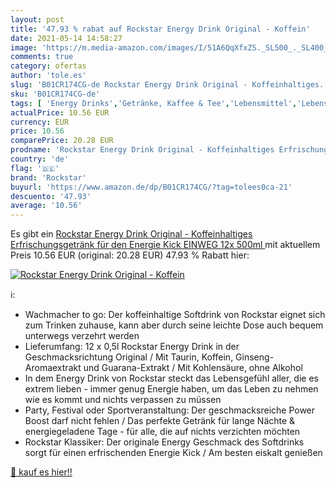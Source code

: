```yaml
---
layout: post
title: '47.93 % rabat auf Rockstar Energy Drink Original - Koffein'
date: 2021-05-14 14:58:27
image: 'https://m.media-amazon.com/images/I/51A6QqXfxZS._SL500_._SL400_.jpg'
comments: true
category: ofertas
author: 'tole.es'
slug: 'B01CR174CG-de Rockstar Energy Drink Original - Koffeinhaltiges...'
sku: 'B01CR174CG-de'
tags: [ 'Energy Drinks','Getränke, Kaffee & Tee','Lebensmittel','Lebensmittel & Getränke','rockstar', ]
actualPrice: 10.56 EUR
currency: EUR
price: 10.56
comparePrice: 20.28 EUR
prodname: 'Rockstar Energy Drink Original - Koffeinhaltiges Erfrischungsgetränk für den Energie Kick  EINWEG  12x 500ml '
country: 'de'
flag: '🇩🇪'
brand: 'Rockstar'
buyurl: 'https://www.amazon.de/dp/B01CR174CG/?tag=tolees0ca-21'
descuento: '47.93'
average: '10.56'
---
```


Es gibt ein [Rockstar Energy Drink Original - Koffeinhaltiges Erfrischungsgetränk für den Energie Kick  EINWEG  12x 500ml ](https://www.amazon.de/dp/B01CR174CG/?tag=tolees0ca-21) mit aktuellem Preis 10.56 EUR (original: 20.28 EUR) 47.93 % Rabatt hier:

[![Rockstar Energy Drink Original - Koffein](https://m.media-amazon.com/images/I/51A6QqXfxZS._SL500_._SL400_.jpg)](https://www.amazon.de/dp/B01CR174CG/?tag=tolees0ca-21)

ℹ️:

- Wachmacher to go: Der koffeinhaltige Softdrink von Rockstar eignet sich zum Trinken zuhause, kann aber durch seine leichte Dose auch bequem unterwegs verzehrt werden
- Lieferumfang: 12 x 0,5l Rockstar Energy Drink in der Geschmacksrichtung Original / Mit Taurin, Koffein, Ginseng-Aromaextrakt und Guarana-Extrakt / Mit Kohlensäure, ohne Alkohol
- In dem Energy Drink von Rockstar steckt das Lebensgefühl aller, die es extrem lieben - immer genug Energie haben, um das Leben zu nehmen wie es kommt und nichts verpassen zu müssen
- Party, Festival oder Sportveranstaltung: Der geschmacksreiche Power Boost darf nicht fehlen / Das perfekte Getränk für lange Nächte & energiegeladene Tage - für alle, die auf nichts verzichten möchten
- Rockstar Klassiker: Der originale Energy Geschmack des Softdrinks sorgt für einen erfrischenden Energie Kick / Am besten eiskalt genießen

[🛒 kauf es hier!!](https://www.amazon.de/dp/B01CR174CG/?tag=tolees0ca-21)
